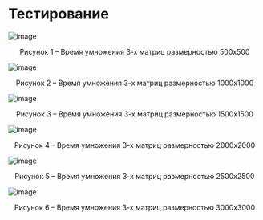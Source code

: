 # Тестирование

![image](https://user-images.githubusercontent.com/76211121/186200247-575630bc-b4da-47f3-9365-329d864d1ec0.png)
<p align=center>Рисунок 1 – Время умножения 3-х матриц размерностью 500х500</p>
 
 
![image](https://user-images.githubusercontent.com/76211121/186200335-0147d5e2-70bb-447f-a59d-c6c22ebf73ce.png)
<p align=center>Рисунок 2 – Время умножения 3-х матриц размерностью 1000х1000</p>
 
 
![image](https://user-images.githubusercontent.com/76211121/186200363-0da793ad-6883-4bf5-b496-aead0afd4e3b.png)
<p align=center>Рисунок 3 – Время умножения 3-х матриц размерностью 1500х1500</p>
 
 
![image](https://user-images.githubusercontent.com/76211121/186200402-2d67aa7f-d48d-4f29-847a-2d6f5331667d.png)
<p align=center>Рисунок 4 – Время умножения 3-х матриц размерностью 2000х2000</p>
 
 
![image](https://user-images.githubusercontent.com/76211121/186200439-116a3b38-0be4-4285-a68a-d6d9f0d10ffd.png)
<p align=center>Рисунок 5 – Время умножения 3-х матриц размерностью 2500х2500</p>
 
 
![image](https://user-images.githubusercontent.com/76211121/186200478-4a64d4fc-74dc-43a4-8e7b-9ff1ea0c549f.png)
<p align=center>Рисунок 6 – Время умножения 3-х матриц размерностью 3000х3000</p>
